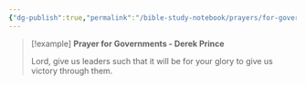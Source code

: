 ```yaml
---
{"dg-publish":true,"permalink":"/bible-study-notebook/prayers/for-governments/","tags":["Prayer/For-Governments"],"created":"2025-06-02T23:52:02.941-04:00","updated":"2025-06-07T08:20:03.430-04:00"}
---
```



> [!example] **Prayer for Governments - Derek Prince**
>
> Lord, give us leaders such that it will be for your glory to give us victory through them.
